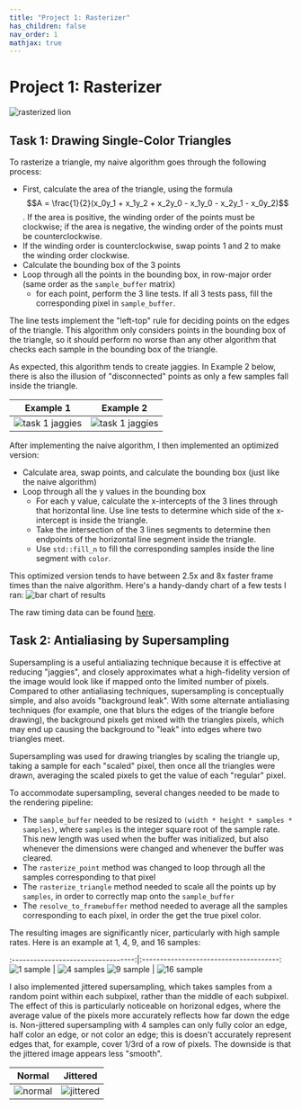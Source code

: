 ```yaml
---
title: "Project 1: Rasterizer"
has_children: false
nav_order: 1
mathjax: true
---
```


# Project 1: Rasterizer

![rasterized lion](./lion.png)

## Task 1: Drawing Single-Color Triangles

To rasterize a triangle, my naive algorithm goes through the following process:

 - First, calculate the area of the triangle, using the formula $$A = \frac{1}{2}(x_0y_1 + x_1y_2 + x_2y_0 - x_1y_0 - x_2y_1 - x_0y_2)$$. If the area is positive, the winding order of the points must be clockwise; if the area is negative, the winding order of the points must be counterclockwise.
 - If the winding order is counterclockwise, swap points 1 and 2 to make the winding order clockwise.
 - Calculate the bounding box of the 3 points
 - Loop through all the points in the bounding box, in row-major order (same order as the `sample_buffer` matrix)
    - for each point, perform the 3 line tests. If all 3 tests pass, fill the corresponding pixel in `sample_buffer`.

The line tests implement the "left-top" rule for deciding points on the edges of the triangle. This algorithm only considers points in the bounding box of the triangle, so it should perform no worse than any other algorithm that checks each sample in the bounding box of the triangle.

As expected, this algorithm tends to create jaggies. In Example 2 below, there is also the illusion of "disconnected" points as only a few samples fall inside the triangle.

Example 1                           |  Example 2
:----------------------------------:|:--------------------------------------:
![task 1 jaggies](./task1blue.png)  |  ![task 1 jaggies](./task1jaggies.png)


After implementing the naive algorithm, I then implemented an optimized version: 
 - Calculate area, swap points, and calculate the bounding box (just like the naive algorithm)
 - Loop through all the y values in the bounding box
    - For each y value, calculate the x-intercepts of the 3 lines through that horizontal line. Use line tests to determine which side of the x-intercept is inside the triangle.
    - Take the intersection of the 3 lines segments to determine then endpoints of the horizontal line segment inside the triangle.
    - Use `std::fill_n` to fill the corresponding samples inside the line segment with `color`.

This optimized version tends to have between 2.5x and 8x faster frame times than the naive algorithm. Here's a handy-dandy chart of a few tests I ran:
![bar chart of results](./task1chart.png)

The raw timing data can be found [here](timing_data.tsv).


## Task 2: Antialiasing by Supersampling

Supersampling is a useful antialiazing technique because it is effective at reducing "jaggies", and closely approximates what a high-fidelity version of the image would look like if mapped onto the limited number of pixels. Compared to other antialiasing techniques, supersampling is conceptually simple, and also avoids "background leak". With some alternate antialiasing techniques (for example, one that blurs the edges of the triangle before drawing), the background pixels get mixed with the triangles pixels, which may end up causing the background to "leak" into edges where two triangles meet.

Supersampling was used for drawing triangles by scaling the triangle up, taking a sample for each "scaled" pixel, then once all the triangles were drawn, averaging the scaled pixels to get the value of each "regular" pixel. 

To accommodate supersampling, several changes needed to be made to the rendering pipeline:

 - The `sample_buffer` needed to be resized to `(width * height * samples * samples)`, where `samples` is the integer square root of the sample rate. This new length was used when the buffer was initialized, but also whenever the dimensions were changed and whenever the buffer was cleared.
 - The `rasterize_point` method was changed to loop through all the samples corresponding to that pixel
 - The `rasterize_triangle` method needed to scale all the points up by `samples`, in order to correctly map onto the `sample_buffer`
 - The `resolve_to_framebuffer` method needed to average all the samples corresponding to each pixel, in order the get the true pixel color.

The resulting images are significantly nicer, particularly with high sample rates. Here is an example at 1, 4, 9, and 16 samples:

:----------------------------------:|:--------------------------------------:
![1 sample](./task2_s1.png)  |  ![4 samples](./task2_s4.png)
![9 sample](./task2_s9.png)  |  ![16 sample](./task2_s16.png)

I also implemented jittered supersampling, which takes samples from a random point within each subpixel, rather than the middle of each subpixel. The effect of this is particularly noticeable on horizonal edges, where the average value of the pixels more accurately reflects how far down the edge is. Non-jittered supersampling with 4 samples can only fully color an edge, half color an edge, or not color an edge; this is doesn't accurately represent edges that, for example, cover 1/3rd of a row of pixels. The downside is that the jittered image appears less "smooth".

Normal                         |  Jittered
:----------------------------------:|:--------------------------------------:
![normal](./task2e_normal.png)  |  ![jittered](./task2e_jittered.png)